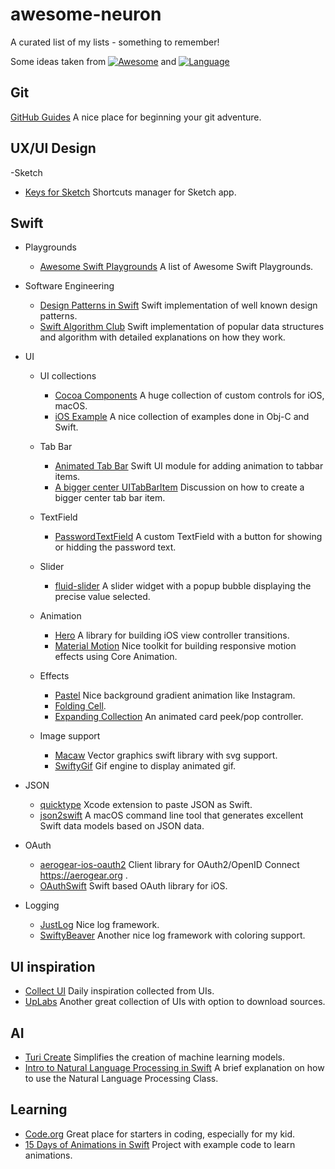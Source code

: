 # awesome-neuron
A curated list of my lists - something to remember!

Some ideas taken from [![Awesome](https://awesome.re/badge.svg)](https://awesome.re)
and [![Language](https://awesomelinkcounter.herokuapp.com/swift)](https://github.com/vsouza/awesome-ios)
## Git
[GitHub Guides](https://guides.github.com/)
A nice place for beginning your git adventure.

## UX/UI Design
-Sketch
  - [Keys for Sketch](https://github.com/exevil/Keys-For-Sketch) Shortcuts manager for Sketch app.

## Swift
- Playgrounds
  - [Awesome Swift Playgrounds](https://github.com/uraimo/Awesome-Swift-Playgrounds) A list of Awesome Swift Playgrounds.
  
- Software Engineering
  - [Design Patterns in Swift](https://github.com/ochococo/Design-Patterns-In-Swift) Swift implementation of well known design patterns.
  - [Swift Algorithm Club](https://github.com/raywenderlich/swift-algorithm-club) Swift implementation of popular data structures and algorithm with detailed explanations on how they work.
  
- UI
  - UI collections
    - [Cocoa Components](https://www.cocoacontrols.com/) A huge collection of custom controls for iOS, macOS.
    - [iOS Example](https://iosexample.com/) A nice collection of examples done in Obj-C and Swift.
    
  - Tab Bar
    - [Animated Tab Bar](https://github.com/Ramotion/animated-tab-bar) Swift UI module for adding animation to tabbar items.
    - [A bigger center UITabBarItem](https://stackoverflow.com/questions/30527738/how-do-we-create-a-bigger-center-uitabbar-item) Discussion on how to create a bigger center tab bar item.
    
  - TextField
    - [PasswordTextField](https://github.com/PiXeL16/PasswordTextField) A custom TextField with a button for showing or hidding the password text.
  
  - Slider
    - [fluid-slider](https://github.com/Ramotion/fluid-slider) A slider widget with a popup bubble displaying the precise value selected.
    
  - Animation
    - [Hero](https://github.com/lkzhao/Hero) A library for building iOS view controller transitions.
    - [Material Motion](https://github.com/material-motion/material-motion-swift) Nice toolkit for building responsive motion effects using Core Animation.
    
  - Effects
    - [Pastel](https://github.com/cruisediary/Pastel) Nice background gradient animation like Instagram.
    - [Folding Cell](https://github.com/Ramotion/folding-cell).
    - [Expanding Collection](https://github.com/Ramotion/expanding-collection) An animated card peek/pop controller.
    
  - Image support
    - [Macaw](https://github.com/exyte/Macaw) Vector graphics swift library with svg support.
    - [SwiftyGif](https://github.com/kirualex/SwiftyGif) Gif engine to display animated gif.
    
- JSON
  - [quicktype](https://github.com/quicktype/quicktype-xcode) Xcode extension to paste JSON as Swift.
  - [json2swift](https://github.com/ijoshsmith/json2swift) A macOS command line tool that generates excellent Swift data models based on JSON data.
  
- OAuth
  - [aerogear-ios-oauth2](https://github.com/aerogear/aerogear-ios-oauth2) Client library for OAuth2/OpenID Connect https://aerogear.org .
  - [OAuthSwift](https://github.com/OAuthSwift/OAuthSwift) Swift based OAuth library for iOS.
  
- Logging
  - [JustLog](https://github.com/justeat/JustLog) Nice log framework.
  - [SwiftyBeaver](https://github.com/SwiftyBeaver/SwiftyBeaver) Another nice log framework with coloring support.

## UI inspiration
- [Collect UI](http://collectui.com/designs) Daily inspiration collected from UIs.
- [UpLabs](https://www.uplabs.com/ios) Another great collection of UIs with option to download sources.

## AI
- [Turi Create](https://github.com/apple/turicreate) Simplifies the creation of machine learning models.
- [Intro to Natural Language Processing in Swift](https://www.appcoda.com/natural-language-processing-swift/) A brief explanation on how to use the Natural Language Processing Class.

## Learning
- [Code.org](https://code.org/) Great place for starters in coding, especially for my kid.
- [15 Days of Animations in Swift](https://github.com/larrynatalicio/15DaysofAnimationsinSwift) Project with example code to learn animations.
